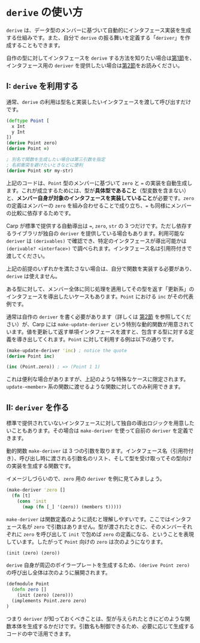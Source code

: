 # `derive` の使い方

`derive` は、データ型のメンバーに基づいて自動的にインタフェース実装を生成する仕組みです。また、自分で `derive` の振る舞いを定義する「`deriver`」を作成することもできます。

自作の型に対してインタフェースを `derive` する方法を知りたい場合は[第1節](#i-using-derive)を、インタフェース用の `deriver` を提供したい場合は[第2節](#ii-writing-derivers)をお読みください。

## I: `derive` を利用する

通常、`derive` の利用は型名と実装したいインタフェースを渡して呼び出すだけです。

```clojure
(deftype Point [
  x Int
  y Int
])
(derive Point zero)
(derive Point =)

; 別名で関数を生成したい場合は第三引数を指定
; 名前衝突を避けたいときなどに便利
(derive Point str my-str)
```

上記のコードは、`Point` 型のメンバーに基づいて `zero` と `=` の実装を自動生成します。これが成立するためには、型が**具体型であること**（型変数を含まない）と、**メンバー自身が対象のインタフェースを実装していること**が必要です。`zero` の定義はメンバーの `zero` を組み合わせることで成り立ち、`=` も同様にメンバーの比較に依存するためです。

Carp が標準で提供する自動導出は `=`, `zero`, `str` の 3 つだけです。ただし依存するライブラリが独自の `deriver` を提供している場合もあります。利用可能な `deriver` は `(derivables)` で確認でき、特定のインタフェースが導出可能かは `(derivable? <interface>)` で調べられます。インタフェース名は引用符付きで渡してください。

上記の前提のいずれかを満たさない場合は、自分で関数を実装する必要があり、`derive` は使えません。

ある型に対して、メンバー全体に同じ処理を適用してその型を返す「更新系」のインタフェースを導出したいケースもあります。`Point` における `inc` がその代表例です。

通常は自作の `deriver` を書く必要があります（詳しくは [第2節](#ii-writing-derivers) を参照してください）が、Carp には `make-update-deriver` という特別な動的関数が用意されています。値を更新して返す単項インタフェースを渡すと、包含する型に対する定義を導き出してくれます。`Point` に対して利用する例は以下の通りです。

```clojure
(make-update-deriver 'inc) ; notice the quote
(derive Point inc)

(inc (Point.zero)) ; => (Point 1 1)
```

これは便利な場合がありますが、上記のような特殊なケースに限定されます。`update-<member>` 系の関数に渡せるような関数に対してのみ利用できます。

## II: `deriver` を作る

標準で提供されていないインタフェースに対して独自の導出ロジックを用意したいこともあります。その場合は `make-deriver` を使って自前の `deriver` を定義できます。

動的関数 `make-deriver` は 3 つの引数を取ります。インタフェース名（引用符付き）、呼び出し時に渡される引数名のリスト、そして型を受け取ってその型向けの実装を生成する関数です。

イメージしづらいので、`zero` 用の `deriver` を例に見てみましょう。

```clojure
(make-deriver 'zero []
  (fn [t]
    (cons 'init
      (map (fn [_] '(zero)) (members t)))))
```

`make-deriver` は関数定義のように読むと理解しやすいです。ここではインタフェース名が `zero` で引数はありません。型が渡されたときに、そのメンバーそれぞれに `zero` を呼び出して `init` で包めば `zero` の定義になる、ということを表現しています。したがって `Point` 向けの `zero` は次のようになります。

```clojure
(init (zero) (zero))
```

`derive` 自身が周辺のボイラープレートを生成するため、`(derive Point zero)` の呼び出し全体は次のように展開されます。

```clojure
(defmodule Point
  (defn zero []
    (init (zero) (zero)))
  (implements Point.zero zero)
)
```

つまり `deriver` が知っておくべきことは、型が与えられたときにどのような関数本体を生成するかだけです。引数名も制御できるため、必要に応じて生成するコードの中で活用できます。
